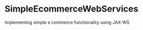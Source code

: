 SimpleEcommerceWebServices
==========================

Implementing simple e commerce functionality using JAX-WS
